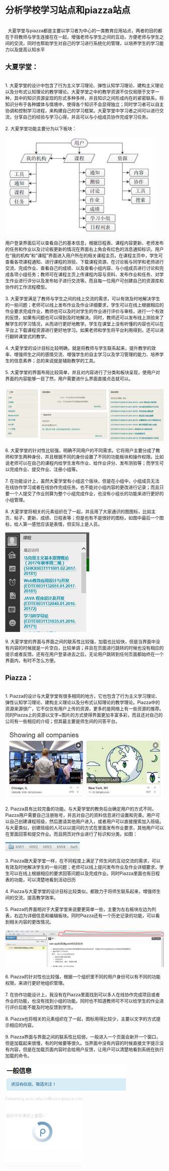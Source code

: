 # 分析学校学习站点和piazza站点
<br>&nbsp; 大夏学堂与piazza都是主要以学习者为中心的一类教育应用站点，两者的目的都在于将教师与学生连接在在一起，增强老师与学生之间的互动，方便老师与学生之间的交流，同时也帮助学生对自己的学习进行系统化的管理，以培养学生的学习能力以及提高认知水平<br/>
## 大夏学堂：
<br>1. 大夏学堂的设计中包含了行为主义学习理论、弹性认知学习理论、建构主义理论以及分布式认知理论的教学理论。大夏学堂之中的教学资源不仅仅局限于文字一种，其中的知识资源呈现的形式多种多样，并且知识之间形成内在的紧密联系，将知识分布于各种媒体与情境中，使得各个知识不会显得独立；同时学习者可以自主协调和控制学习进程，来构建自己的学习框架。大夏学堂中学习者之间可以进行交流，分享自己的经验与学习心得，并且可以与小组成员协作完成学习任务。<br/>
<br>2. 大夏学堂功能主要分为以下板块：<br/>
<br>![](https://raw.githubusercontent.com/ECNU-DEIT-2015/10154507113/master/picture/1.png)<br/>
<br>用户登录界面后可以查看自己的基本信息，根据日程表、课程内容更新、老师发布的任务和作业以及讨论板更新的情况在界面右上角会有红色的消息通知标识。用户在“我的机构”和“课程”界面进入用户所在的相关课程主页。在课程主页中，学生可查看各项课程通知、进行课程的测验、下载课程资源、在讨论板与同学和老师进行交流、完成作业、查看自己的成绩、以及查看小组内容、与小组成员进行讨论和完成各项小组任务；教师可在课程主页上传课程内容与资料、发布作业和任务、对学生作业进行评分以及发布帖子进行交流等。而且每一位用户可创建自己的资源库和协作的工作流程模型。 <br/>
<br>3. 大夏学堂满足了教师与学生之间的线上交流的需求，可以有效及时地解决学生的一些问题；老师可以线上发布作业及作业详细要求，学生可以在线上根据相应的作业要求完成作业，教师也可以及时对学生的作业进行评价与审核，进行一个有效的反馈，如果有问题也可以得到及时地解决。同时，教师还可以发布线上测验来了解学生的学习情况，从而进行更好地教学。学生在课堂上没有听懂的内容也可以在平台上下载课程资源进行更好地学习。如果老师和学生将平台利用得到，还可以进行翻转课堂式的教学。<br/>
<br>4. 大夏学堂的设计目标比较明确，就是将教师与学生联系起来，提升教学的效率、增强师生之间的感情交流、增强学生的自主学习以及学习管理的能力、培养学生的信息素养；总的来说就是辅助教学的工具。<br/>
<br>5. 大夏学堂的界面布局比较简单，并且对内容进行了分类和板块呈现，使用户对界面的内容能够一目了然，用户需要进什么界面直接点击就可以。<br/>
<br>![](https://raw.githubusercontent.com/ECNU-DEIT-2015/10154507113/master/picture/2.png)<br/>
<br>6. 大夏学堂的针对性比较强，明确不同用户的不同需求。它将用户主要分成了教师和学生两种身份，并且根据不同的身份设置了不同的功能板块和操作权限。比如说老师可以在自己的课程内给学生发布作业、给作业评分、发布测验等；而学生可以完成作业、提交作业、注册小组等。<br/>
<br>7. 在功能设计上，虽然大夏学堂有小组这个版块，但是在小组中，小组成员无法在线协作学习或者在线协作完成任务。也不能对小组内容的更改进行记录；而且只要一个人提交了作业则算为整个小组完成作业，也没有小组长的功能来进行更好的小组管理。<br/>
<br>8. 大夏学堂将相关的元素组织在了一起，并且用了大家通识的图图标，比如主页、帖子、更新、成绩、日程表等；但是也有不是很好的图标，如图中最后一个图标，给人第一感觉应该是表情，但实际上是人员。<br/>
<br>![](https://raw.githubusercontent.com/ECNU-DEIT-2015/10154507113/master/picture/3.png)<br/>
<br>9. 大夏学堂的界面与界面之间的联系性比较强，加载也比较快，但是当界面中没有内容的时候就是一片空白，比较单调；并且在页面进行跳转的时候也没有相应的提示或者反馈。还有在用户登录进去之后，无论用户跳转到任何页面都始终在一个界面内，有时不怎么方便。<br/>
## Piazza：
<br>1. Piazza的设计与大夏学堂有很多相同的地方，它也包含了行为主义学习理论、弹性认知学习理论、建构主义理论以及分布式认知理论的教学理论。Piazza中的资源来源很广，它不仅仅有用户上传的资源，更多的是网络上有一些资源的推荐。同时Piazza上的资源以文字+图片的方式使得界面更加丰富多彩，而且还对自己的公司有一些相应的介绍；但其最主要是师生间的问答平台。<br/>
<br>![](https://raw.githubusercontent.com/ECNU-DEIT-2015/10154507113/master/picture/4.png)<br/>
<br>2. Piazza具有比较完备的功能。与大夏学堂的教务后台确定用户的方式不同，Piazza用户需要自己注册账号，并且对自己的资料信息进行设置和完善。用户可以自己创建课程班级，然后邀请其他用户进入，或者用户可以直接搜索加入班级。与大夏类似，创建班级的人可以以提问的方式在里面发布作业要求，其他用户可以在里面回答和提交作业。而且网页对作业进行了标识和分类。如图：<br/>
<br>![](https://raw.githubusercontent.com/ECNU-DEIT-2015/10154507113/master/picture/5.png)<br/>
<br>3. Piazza跟大夏学堂一样，在不同程度上满足了师生间的互动交流的需求，可以有效及时地解决学生的一些问题；老师可以线上提问发布作业及作业详细要求，学生可以在线上根据相应的要求回答问题以及完成作业。同时Piazza里面也有日程表的功能，可以清楚地看到活动日历<br/>
<br>4. Piazza与大夏学堂的设计目标比较类似，都致力于将师生联系起来，增强师生间的交流，提高教学效率。<br/>
<br>5. Piazza的界面相对于大夏学堂来说要更简单一些，主要为左右板块左边为列表，右边为详细信息和编辑板块。同时Piazza还有一个历史记录的功能，可以看到相关内容的更改情况。<br/>
<br>![](https://raw.githubusercontent.com/ECNU-DEIT-2015/10154507113/master/picture/6.png)<br/>
<br>6. Piazza的针对性也比较强，根据一个组织里不同的用户身份可以有不同的功能权限，来进行更好地组织管理。<br/>
<br>7. 在协作功能设计上，我没有在Piazza里面找到可以多人在线协作完成项目或者作业的功能，也没有找到小组的功能。同时也不知道教师可不可以给学生的作业进行评价后能不能及时地反馈到学生。<br/>
<br>8. Piazza也将相关的元素组织在了一起，图标用得比较少，主要以文字的方式提示相应的内容。<br/>
<br>9. Piazza界面与界面之间的联系性比较弱，一般进入一个页面会新开一个窗口，但是加载起来很慢，有的时候要等很久。当界面中没有内容的时候直接文字提示没有内容，但是在加载页面内容时会给用户反馈，让用户可以清楚地看到系统在执行加载的命令。<br/>
<br>![](https://raw.githubusercontent.com/ECNU-DEIT-2015/10154507113/master/picture/7.png)
![](https://raw.githubusercontent.com/ECNU-DEIT-2015/10154507113/master/picture/8.png)<br/>